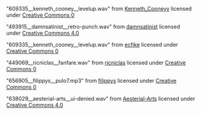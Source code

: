 "609335__kenneth_cooney__levelup.wav" from [Kenneth_Cooneyv](https://freesound.org/people/Kenneth_Cooney/sounds/609335/) licensed under [Creative Commons 0](https://creativecommons.org/publicdomain/zero/1.0/)  

"493915__damnsatinist__retro-punch.wav" from [damnsatinist](https://freesound.org/people/damnsatinist/sounds/493915/) licensed under [Creative Commons 4.0](https://creativecommons.org/licenses/by/4.0/)

"609335__kenneth_cooney__levelup.wav" from [ecfike](https://freesound.org/people/ecfike/sounds/132874/) licensed under [Creative Commons 0](https://creativecommons.org/publicdomain/zero/1.0/)  

"449069__ricniclas__fanfare.wav" from [ricniclas](https://freesound.org/people/ricniclas/sounds/449069/) licensed under [Creative Commons 0](https://creativecommons.org/publicdomain/zero/1.0/)

"656905__filippys__pulo7.mp3" from [filippys](https://freesound.org/people/filippys/sounds/656905/) licensed under [Creative Commons 0](https://creativecommons.org/publicdomain/zero/1.0/)

"638029__aesterial-arts__ui-denied.wav" from [Aesterial-Arts](https://freesound.org/people/Aesterial-Arts/sounds/638029/) licensed under [Creative Commons 4.0](https://creativecommons.org/licenses/by/4.0/)